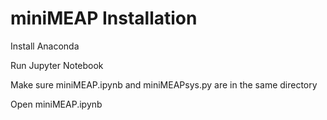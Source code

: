 # miniMEAP Installation
Install Anaconda

Run Jupyter Notebook

Make sure miniMEAP.ipynb and miniMEAPsys.py are in the same directory

Open miniMEAP.ipynb

